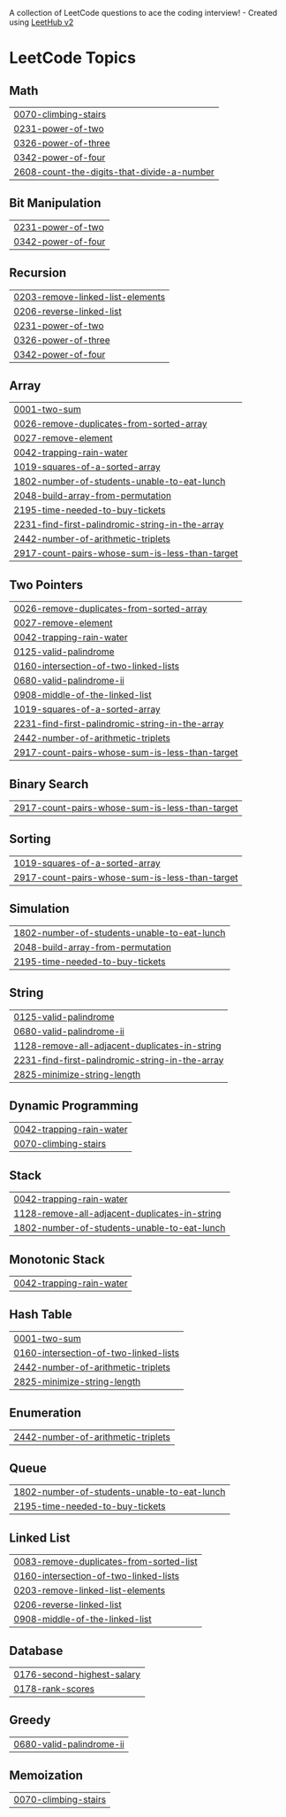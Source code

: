 A collection of LeetCode questions to ace the coding interview! - Created using [LeetHub v2](https://github.com/arunbhardwaj/LeetHub-2.0)
<!---LeetCode Topics Start-->
# LeetCode Topics
## Math
|  |
| ------- |
| [0070-climbing-stairs](https://github.com/udhaya-444/Leetcode/tree/master/0070-climbing-stairs) |
| [0231-power-of-two](https://github.com/udhaya-444/Leetcode/tree/master/0231-power-of-two) |
| [0326-power-of-three](https://github.com/udhaya-444/Leetcode/tree/master/0326-power-of-three) |
| [0342-power-of-four](https://github.com/udhaya-444/Leetcode/tree/master/0342-power-of-four) |
| [2608-count-the-digits-that-divide-a-number](https://github.com/udhaya-444/Leetcode/tree/master/2608-count-the-digits-that-divide-a-number) |
## Bit Manipulation
|  |
| ------- |
| [0231-power-of-two](https://github.com/udhaya-444/Leetcode/tree/master/0231-power-of-two) |
| [0342-power-of-four](https://github.com/udhaya-444/Leetcode/tree/master/0342-power-of-four) |
## Recursion
|  |
| ------- |
| [0203-remove-linked-list-elements](https://github.com/udhaya-444/Leetcode/tree/master/0203-remove-linked-list-elements) |
| [0206-reverse-linked-list](https://github.com/udhaya-444/Leetcode/tree/master/0206-reverse-linked-list) |
| [0231-power-of-two](https://github.com/udhaya-444/Leetcode/tree/master/0231-power-of-two) |
| [0326-power-of-three](https://github.com/udhaya-444/Leetcode/tree/master/0326-power-of-three) |
| [0342-power-of-four](https://github.com/udhaya-444/Leetcode/tree/master/0342-power-of-four) |
## Array
|  |
| ------- |
| [0001-two-sum](https://github.com/udhaya-444/Leetcode/tree/master/0001-two-sum) |
| [0026-remove-duplicates-from-sorted-array](https://github.com/udhaya-444/Leetcode/tree/master/0026-remove-duplicates-from-sorted-array) |
| [0027-remove-element](https://github.com/udhaya-444/Leetcode/tree/master/0027-remove-element) |
| [0042-trapping-rain-water](https://github.com/udhaya-444/Leetcode/tree/master/0042-trapping-rain-water) |
| [1019-squares-of-a-sorted-array](https://github.com/udhaya-444/Leetcode/tree/master/1019-squares-of-a-sorted-array) |
| [1802-number-of-students-unable-to-eat-lunch](https://github.com/udhaya-444/Leetcode/tree/master/1802-number-of-students-unable-to-eat-lunch) |
| [2048-build-array-from-permutation](https://github.com/udhaya-444/Leetcode/tree/master/2048-build-array-from-permutation) |
| [2195-time-needed-to-buy-tickets](https://github.com/udhaya-444/Leetcode/tree/master/2195-time-needed-to-buy-tickets) |
| [2231-find-first-palindromic-string-in-the-array](https://github.com/udhaya-444/Leetcode/tree/master/2231-find-first-palindromic-string-in-the-array) |
| [2442-number-of-arithmetic-triplets](https://github.com/udhaya-444/Leetcode/tree/master/2442-number-of-arithmetic-triplets) |
| [2917-count-pairs-whose-sum-is-less-than-target](https://github.com/udhaya-444/Leetcode/tree/master/2917-count-pairs-whose-sum-is-less-than-target) |
## Two Pointers
|  |
| ------- |
| [0026-remove-duplicates-from-sorted-array](https://github.com/udhaya-444/Leetcode/tree/master/0026-remove-duplicates-from-sorted-array) |
| [0027-remove-element](https://github.com/udhaya-444/Leetcode/tree/master/0027-remove-element) |
| [0042-trapping-rain-water](https://github.com/udhaya-444/Leetcode/tree/master/0042-trapping-rain-water) |
| [0125-valid-palindrome](https://github.com/udhaya-444/Leetcode/tree/master/0125-valid-palindrome) |
| [0160-intersection-of-two-linked-lists](https://github.com/udhaya-444/Leetcode/tree/master/0160-intersection-of-two-linked-lists) |
| [0680-valid-palindrome-ii](https://github.com/udhaya-444/Leetcode/tree/master/0680-valid-palindrome-ii) |
| [0908-middle-of-the-linked-list](https://github.com/udhaya-444/Leetcode/tree/master/0908-middle-of-the-linked-list) |
| [1019-squares-of-a-sorted-array](https://github.com/udhaya-444/Leetcode/tree/master/1019-squares-of-a-sorted-array) |
| [2231-find-first-palindromic-string-in-the-array](https://github.com/udhaya-444/Leetcode/tree/master/2231-find-first-palindromic-string-in-the-array) |
| [2442-number-of-arithmetic-triplets](https://github.com/udhaya-444/Leetcode/tree/master/2442-number-of-arithmetic-triplets) |
| [2917-count-pairs-whose-sum-is-less-than-target](https://github.com/udhaya-444/Leetcode/tree/master/2917-count-pairs-whose-sum-is-less-than-target) |
## Binary Search
|  |
| ------- |
| [2917-count-pairs-whose-sum-is-less-than-target](https://github.com/udhaya-444/Leetcode/tree/master/2917-count-pairs-whose-sum-is-less-than-target) |
## Sorting
|  |
| ------- |
| [1019-squares-of-a-sorted-array](https://github.com/udhaya-444/Leetcode/tree/master/1019-squares-of-a-sorted-array) |
| [2917-count-pairs-whose-sum-is-less-than-target](https://github.com/udhaya-444/Leetcode/tree/master/2917-count-pairs-whose-sum-is-less-than-target) |
## Simulation
|  |
| ------- |
| [1802-number-of-students-unable-to-eat-lunch](https://github.com/udhaya-444/Leetcode/tree/master/1802-number-of-students-unable-to-eat-lunch) |
| [2048-build-array-from-permutation](https://github.com/udhaya-444/Leetcode/tree/master/2048-build-array-from-permutation) |
| [2195-time-needed-to-buy-tickets](https://github.com/udhaya-444/Leetcode/tree/master/2195-time-needed-to-buy-tickets) |
## String
|  |
| ------- |
| [0125-valid-palindrome](https://github.com/udhaya-444/Leetcode/tree/master/0125-valid-palindrome) |
| [0680-valid-palindrome-ii](https://github.com/udhaya-444/Leetcode/tree/master/0680-valid-palindrome-ii) |
| [1128-remove-all-adjacent-duplicates-in-string](https://github.com/udhaya-444/Leetcode/tree/master/1128-remove-all-adjacent-duplicates-in-string) |
| [2231-find-first-palindromic-string-in-the-array](https://github.com/udhaya-444/Leetcode/tree/master/2231-find-first-palindromic-string-in-the-array) |
| [2825-minimize-string-length](https://github.com/udhaya-444/Leetcode/tree/master/2825-minimize-string-length) |
## Dynamic Programming
|  |
| ------- |
| [0042-trapping-rain-water](https://github.com/udhaya-444/Leetcode/tree/master/0042-trapping-rain-water) |
| [0070-climbing-stairs](https://github.com/udhaya-444/Leetcode/tree/master/0070-climbing-stairs) |
## Stack
|  |
| ------- |
| [0042-trapping-rain-water](https://github.com/udhaya-444/Leetcode/tree/master/0042-trapping-rain-water) |
| [1128-remove-all-adjacent-duplicates-in-string](https://github.com/udhaya-444/Leetcode/tree/master/1128-remove-all-adjacent-duplicates-in-string) |
| [1802-number-of-students-unable-to-eat-lunch](https://github.com/udhaya-444/Leetcode/tree/master/1802-number-of-students-unable-to-eat-lunch) |
## Monotonic Stack
|  |
| ------- |
| [0042-trapping-rain-water](https://github.com/udhaya-444/Leetcode/tree/master/0042-trapping-rain-water) |
## Hash Table
|  |
| ------- |
| [0001-two-sum](https://github.com/udhaya-444/Leetcode/tree/master/0001-two-sum) |
| [0160-intersection-of-two-linked-lists](https://github.com/udhaya-444/Leetcode/tree/master/0160-intersection-of-two-linked-lists) |
| [2442-number-of-arithmetic-triplets](https://github.com/udhaya-444/Leetcode/tree/master/2442-number-of-arithmetic-triplets) |
| [2825-minimize-string-length](https://github.com/udhaya-444/Leetcode/tree/master/2825-minimize-string-length) |
## Enumeration
|  |
| ------- |
| [2442-number-of-arithmetic-triplets](https://github.com/udhaya-444/Leetcode/tree/master/2442-number-of-arithmetic-triplets) |
## Queue
|  |
| ------- |
| [1802-number-of-students-unable-to-eat-lunch](https://github.com/udhaya-444/Leetcode/tree/master/1802-number-of-students-unable-to-eat-lunch) |
| [2195-time-needed-to-buy-tickets](https://github.com/udhaya-444/Leetcode/tree/master/2195-time-needed-to-buy-tickets) |
## Linked List
|  |
| ------- |
| [0083-remove-duplicates-from-sorted-list](https://github.com/udhaya-444/Leetcode/tree/master/0083-remove-duplicates-from-sorted-list) |
| [0160-intersection-of-two-linked-lists](https://github.com/udhaya-444/Leetcode/tree/master/0160-intersection-of-two-linked-lists) |
| [0203-remove-linked-list-elements](https://github.com/udhaya-444/Leetcode/tree/master/0203-remove-linked-list-elements) |
| [0206-reverse-linked-list](https://github.com/udhaya-444/Leetcode/tree/master/0206-reverse-linked-list) |
| [0908-middle-of-the-linked-list](https://github.com/udhaya-444/Leetcode/tree/master/0908-middle-of-the-linked-list) |
## Database
|  |
| ------- |
| [0176-second-highest-salary](https://github.com/udhaya-444/Leetcode/tree/master/0176-second-highest-salary) |
| [0178-rank-scores](https://github.com/udhaya-444/Leetcode/tree/master/0178-rank-scores) |
## Greedy
|  |
| ------- |
| [0680-valid-palindrome-ii](https://github.com/udhaya-444/Leetcode/tree/master/0680-valid-palindrome-ii) |
## Memoization
|  |
| ------- |
| [0070-climbing-stairs](https://github.com/udhaya-444/Leetcode/tree/master/0070-climbing-stairs) |
<!---LeetCode Topics End-->